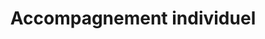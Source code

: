 ---
tags: conseil_cards
cardOrder: order:6;

title: Accompagnement individuel
image: /img/accomp.png

altImage: Accompagnement individuel
jqueryClass: accompagnement

---